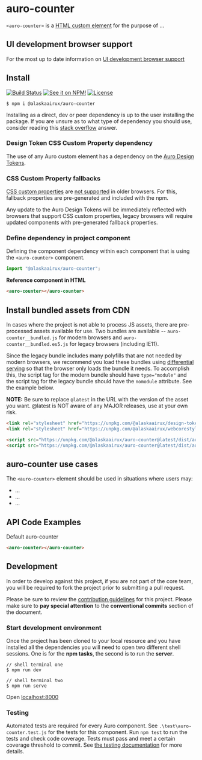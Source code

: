 # auro-counter

`<auro-counter>` is a [HTML custom element](https://developer.mozilla.org/en-US/docs/Web/Web_Components/Using_custom_elements) for the purpose of ...

## UI development browser support

For the most up to date information on [UI development browser support](https://auro.alaskaair.com/support/browsersSupport)

## Install

[![Build Status](https://img.shields.io/github/workflow/status/AlaskaAirlines/auro-counter/Test%20and%20publish?branch=master&style=for-the-badge)](https://github.com/AlaskaAirlines/auro-counter/actions?query=workflow%3A%22test+and+publish%22)
[![See it on NPM!](https://img.shields.io/npm/v/@alaskaairux/auro-counter?style=for-the-badge&color=orange)](https://www.npmjs.com/package/@alaskaairux/auro-counter)
[![License](https://img.shields.io/npm/l/@alaskaairux/auro-counter?color=blue&style=for-the-badge)](https://www.apache.org/licenses/LICENSE-2.0)

```shell
$ npm i @alaskaairux/auro-counter
```

Installing as a direct, dev or peer dependency is up to the user installing the package. If you are unsure as to what type of dependency you should use, consider reading this [stack overflow](https://stackoverflow.com/questions/18875674/whats-the-difference-between-dependencies-devdependencies-and-peerdependencies) answer.

### Design Token CSS Custom Property dependency

The use of any Auro custom element has a dependency on the [Auro Design Tokens](https://auro.alaskaair.com/getting-started/developers/design-tokens).

### CSS Custom Property fallbacks

[CSS custom properties](https://developer.mozilla.org/en-US/docs/Web/CSS/Using_CSS_custom_properties) are [not supported](https://auro.alaskaair.com/support/custom-properties) in older browsers. For this, fallback properties are pre-generated and included with the npm.

Any update to the Auro Design Tokens will be immediately reflected with browsers that support CSS custom properties, legacy browsers will require updated components with pre-generated fallback properties.

### Define dependency in project component

Defining the component dependency within each component that is using the `<auro-counter>` component.

```javascript
import "@alaskaairux/auro-counter";
```

**Reference component in HTML**

```html
<auro-counter></auro-counter>
```

## Install bundled assets from CDN

In cases where the project is not able to process JS assets, there are pre-processed assets available for use. Two bundles are available -- `auro-counter__bundled.js` for modern browsers and `auro-counter__bundled.es5.js` for legacy browsers (including IE11).

Since the legacy bundle includes many polyfills that are not needed by modern browsers, we recommend you load these bundles using [differential serving](https://philipwalton.com/articles/deploying-es2015-code-in-production-today/) so that the browser only loads the bundle it needs. To accomplish this, the script tag for the modern bundle should have `type="module"` and the script tag for the legacy bundle should have the `nomodule` attribute. See the example below.

**NOTE:** Be sure to replace `@latest` in the URL with the version of the asset you want. @latest is NOT aware of any MAJOR releases, use at your own risk.

```html
<link rel="stylesheet" href="https://unpkg.com/@alaskaairux/design-tokens@latest/dist/tokens/CSSCustomProperties.css" />
<link rel="stylesheet" href="https://unpkg.com/@alaskaairux/webcorestylesheets@latest/dist/bundled/essentials.css" />

<script src="https://unpkg.com/@alaskaairux/auro-counter@latest/dist/auro-counter__bundled.js" type="module"></script>
<script src="https://unpkg.com/@alaskaairux/auro-counter@latest/dist/auro-counter__bundled.es5.js" nomodule></script>
```

## auro-counter use cases

The `<auro-counter>` element should be used in situations where users may:

* ...
* ...
* ...

## API Code Examples

Default auro-counter

```html
<auro-counter></auro-counter>
```

## Development

In order to develop against this project, if you are not part of the core team, you will be required to fork the project prior to submitting a pull request.

Please be sure to review the [contribution guidelines](https://auro.alaskaair.com/getting-started/developers/contributing) for this project. Please make sure to **pay special attention** to the **conventional commits** section of the document.

### Start development environment

Once the project has been cloned to your local resource and you have installed all the dependencies you will need to open two different shell sessions. One is for the **npm tasks**, the second is to run the **server**.

```shell
// shell terminal one
$ npm run dev

// shell terminal two
$ npm run serve
```

Open [localhost:8000](http://localhost:8000/)

### Testing
Automated tests are required for every Auro component. See `.\test\auro-counter.test.js` for the tests for this component. Run `npm test` to run the tests and check code coverage. Tests must pass and meet a certain coverage threshold to commit. See [the testing documentation](https://auro.alaskaair.com/support/tests) for more details.

